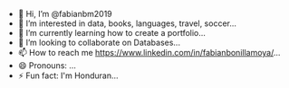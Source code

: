 - 👋 Hi, I’m @fabianbm2019
- 👀 I’m interested in data, books, languages, travel, soccer...
- 🌱 I’m currently learning how to create a portfolio...
- 💞️ I’m looking to collaborate on Databases...
- 📫 How to reach me https://www.linkedin.com/in/fabianbonillamoya/...
- 😄 Pronouns: ...
- ⚡ Fun fact: I'm Honduran...

<!---
fabianbm2019/fabianbm2019 is a ✨ special ✨ repository because its `README.md` (this file) appears on your GitHub profile.
You can click the Preview link to take a look at your changes.
--->
